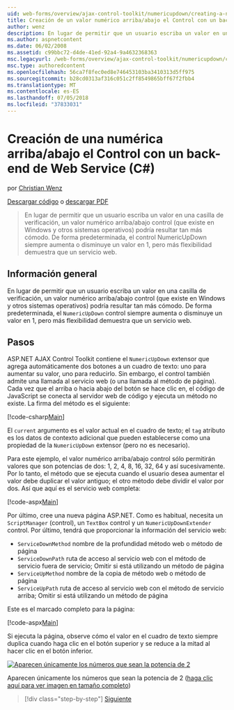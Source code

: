 ```yaml
---
uid: web-forms/overview/ajax-control-toolkit/numericupdown/creating-a-numeric-up-down-control-with-a-web-service-backend-cs
title: Creación de un valor numérico arriba/abajo el Control con un back-end de Web Service (C#) | Microsoft Docs
author: wenz
description: En lugar de permitir que un usuario escriba un valor en una casilla de verificación, una numérica arriba/abajo control (que existe en Windows y otros sistemas operativos) podría resultar c como más...
ms.author: aspnetcontent
ms.date: 06/02/2008
ms.assetid: c99bbc72-d4de-41ed-92a4-9a4632368363
msc.legacyurl: /web-forms/overview/ajax-control-toolkit/numericupdown/creating-a-numeric-up-down-control-with-a-web-service-backend-cs
msc.type: authoredcontent
ms.openlocfilehash: 56ca7f8fec0ed8e746453103ba3410313d5ff975
ms.sourcegitcommit: b28cd0313af316c051c2ff8549865bff67f2fbb4
ms.translationtype: MT
ms.contentlocale: es-ES
ms.lasthandoff: 07/05/2018
ms.locfileid: "37833031"
---
```

<a name="creating-a-numeric-updown-control-with-a-web-service-backend-c"></a>Creación de una numérica arriba/abajo el Control con un back-end de Web Service (C#)
====================
por [Christian Wenz](https://github.com/wenz)

[Descargar código](http://download.microsoft.com/download/9/3/f/93f8daea-bebd-4821-833b-95205389c7d0/numericupdown1.cs.zip) o [descargar PDF](http://download.microsoft.com/download/2/d/c/2dc10e34-6983-41d4-9c08-f78f5387d32b/numericupdown1CS.pdf)

> En lugar de permitir que un usuario escriba un valor en una casilla de verificación, un valor numérico arriba/abajo control (que existe en Windows y otros sistemas operativos) podría resultar tan más cómodo. De forma predeterminada, el control NumericUpDown siempre aumenta o disminuye un valor en 1, pero más flexibilidad demuestra que un servicio web.


## <a name="overview"></a>Información general

En lugar de permitir que un usuario escriba un valor en una casilla de verificación, un valor numérico arriba/abajo control (que existe en Windows y otros sistemas operativos) podría resultar tan más cómodo. De forma predeterminada, el `NumericUpDown` control siempre aumenta o disminuye un valor en 1, pero más flexibilidad demuestra que un servicio web.

## <a name="steps"></a>Pasos

ASP.NET AJAX Control Toolkit contiene el `NumericUpDown` extensor que agrega automáticamente dos botones a un cuadro de texto: uno para aumentar su valor, uno para reducirlo. Sin embargo, el control también admite una llamada al servicio web (o una llamada al método de página). Cada vez que el arriba o hacia abajo del botón se hace clic en, el código de JavaScript se conecta al servidor web de código y ejecuta un método no existe. La firma del método es el siguiente:

[!code-csharp[Main](creating-a-numeric-up-down-control-with-a-web-service-backend-cs/samples/sample1.cs)]

El `current` argumento es el valor actual en el cuadro de texto; el `tag` atributo es los datos de contexto adicional que pueden establecerse como una propiedad de la `NumericUpDown` extensor (pero no es necesario).

Para este ejemplo, el valor numérico arriba/abajo control sólo permitirán valores que son potencias de dos: 1, 2, 4, 8, 16, 32, 64 y así sucesivamente. Por lo tanto, el método que se ejecuta cuando el usuario desea aumentar el valor debe duplicar el valor antiguo; el otro método debe dividir el valor por dos. Así que aquí es el servicio web completa:

[!code-aspx[Main](creating-a-numeric-up-down-control-with-a-web-service-backend-cs/samples/sample2.aspx)]

Por último, cree una nueva página ASP.NET. Como es habitual, necesita un `ScriptManager` (control), un `TextBox` control y un `NumericUpDownExtender` control. Por último, tendrá que proporcionar la información del servicio web:

- `ServiceDownMethod` nombre de la profundidad método web o método de página
- `ServiceDownPath` ruta de acceso al servicio web con el método de servicio fuera de servicio; Omitir si está utilizando un método de página
- `ServiceUpMethod` nombre de la copia de método web o método de página
- `ServiceUpPath` ruta de acceso al servicio web con el método de servicio arriba; Omitir si está utilizando un método de página

Este es el marcado completo para la página:

[!code-aspx[Main](creating-a-numeric-up-down-control-with-a-web-service-backend-cs/samples/sample3.aspx)]

Si ejecuta la página, observe cómo el valor en el cuadro de texto siempre duplica cuando haga clic en el botón superior y se reduce a la mitad al hacer clic en el botón inferior.


[![Aparecen únicamente los números que sean la potencia de 2](creating-a-numeric-up-down-control-with-a-web-service-backend-cs/_static/image2.png)](creating-a-numeric-up-down-control-with-a-web-service-backend-cs/_static/image1.png)

Aparecen únicamente los números que sean la potencia de 2 ([haga clic aquí para ver imagen en tamaño completo](creating-a-numeric-up-down-control-with-a-web-service-backend-cs/_static/image3.png))

> [!div class="step-by-step"]
> [Siguiente](creating-a-numeric-up-down-control-with-a-web-service-backend-vb.md)

